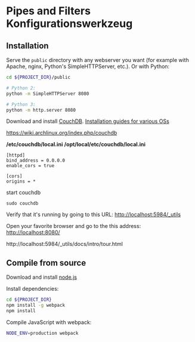 # Pipes and Filters Konfigurationswerkzeug

## Installation

Serve the `public` directory with any webserver you want (for example with Apache, nginx, Python's SimpleHTTPServer, etc.). Or with Python:

~~~bash
cd ${PROJECT_DIR}/public

# Python 2:
python -m SimpleHTTPServer 8080

# Python 3:
python -m http.server 8080
~~~

Download and install [CouchDB](http://couchdb.apache.org/). [Installation guides for various OSs](http://docs.couchdb.org/en/latest/install/)


<https://wiki.archlinux.org/index.php/couchdb>

**/etc/couchdb/local.ini**
**/opt/local/etc/couchdb/local.ini**

~~~
[httpd]
bind_address = 0.0.0.0
enable_cors = true

[cors]
origins = *
~~~

start couchdb

	sudo couchdb

Verify that it's running by going to this URL: <http://localhost:5984/_utils>

Open your favorite browser and go to the this address: <http://localhost:8080/>

http://localhost:5984/_utils/docs/intro/tour.html

## Compile from source

Download and install [node.js](http://nodejs.org/)

Install dependencies:

~~~bash
cd ${PROJECT_DIR}
npm install -g webpack
npm install
~~~

Compile JavaScript with webpack:

~~~bash
NODE_ENV=production webpack
~~~

